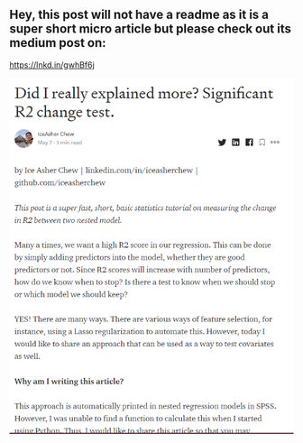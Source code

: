 ## Hey, this post will not have a readme as it is a super short micro article but please check out its medium post on:

https://lnkd.in/gwhBf6j

![](pics/capture.png)
